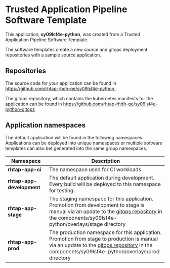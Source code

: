 # Trusted Application Pipeline Software Template

This application, **sy09lsf4e-python**, was created from a Trusted Application Pipeline Software Template.

The software templates create a new source and gitops deployment repositories with a sample source application. 

## Repositories

The source code for your application can be found in [https://github.com/rhtap-rhdh-qe/sy09lsf4e-python ](https://github.com/rhtap-rhdh-qe/sy09lsf4e-python ).
 
The gitops repository, which contains the kubernetes manifests for the application can be found in 
[https://github.com/rhtap-rhdh-qe/sy09lsf4e-python-gitops ](https://github.com/rhtap-rhdh-qe/sy09lsf4e-python-gitops ) 

## Application namespaces 

The default application will be found in the following namespaces. Applications can be deployed into unique namespaces or multiple software templates can also bet generated into the same group namespaces.  

|  Namespace   |  Description   |  
| -------- | -------- |
| **rhtap-app-ci** | The namespace used for CI workloads |
| **rhtap-app-development** | The default application during development. Every build will be deployed to this namespace for testing. |
| **rhtap-app-stage** | The staging namespace for this application. Promotion from development to stage is manual via an update to the [gitops repository](https://github.com/rhtap-rhdh-qe/sy09lsf4e-python-gitops ) in the components/sy09lsf4e-python/overlays/stage directory |
| **rhtap-app-prod** | The production namespace for this application. Promotion from stage to production is manual via an update to the [gitops repository](https://github.com/rhtap-rhdh-qe/sy09lsf4e-python-gitops ) in the components/sy09lsf4e-python/overlays/prod directory |